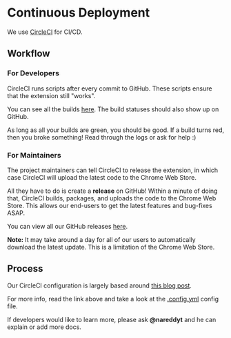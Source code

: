 # Continuous Deployment

We use [CircleCI](https://circleci.com/blog/what-is-continuous-integration/) for CI/CD.

## Workflow

### For Developers

CircleCI runs scripts after every commit to GitHub. These scripts ensure that the extension still "works".

You can see all the builds [here](https://circleci.com/gh/nareddyt/discover-rewards-notifier). The build statuses should also show up on GitHub.

As long as all your builds are green, you should be good. If a build turns red, then you broke something! Read through the logs or ask for help :)

### For Maintainers

The project maintainers can tell CircleCI to release the extension, in which case CircleCI will upload the latest code to the Chrome Web Store.

All they have to do is create a **release** on GitHub!
Within a minute of doing that, CircleCI builds, packages, and uploads the code to the Chrome Web Store.
This allows our end-users to get the latest features and bug-fixes ASAP.

You can view all our GitHub releases [here](https://github.com/nareddyt/discover-rewards-notifier/releases).

**Note:** It may take around a day for all of our users to automatically download the latest update. This is a limitation of the Chrome Web Store.

## Process

Our CircleCI configuration is largely based around [this blog post](https://circleci.com/blog/continuously-deploy-a-chrome-extension/).

For more info, read the link above and take a look at the [.config.yml](.config.yml) config file.

If developers would like to learn more, please ask **@nareddyt** and he can explain or add more docs.